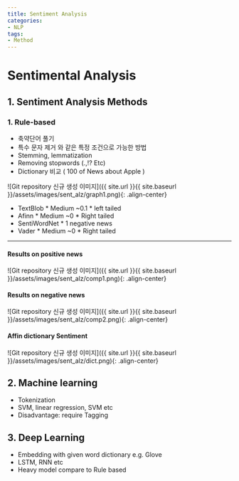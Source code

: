 ```yaml
---
title: Sentiment Analysis
categories:
- NLP
tags:
- Method
---
```


# Sentimental Analysis

## 1. Sentiment Analysis Methods
### 1. Rule-based
* 축약단어 풀기
* 특수 문자 제거 와 같은 특정 조건으로 가능한 방법
* Stemming, lemmatization
* Removing stopwords (.,!? Etc)
* Dictionary 비교 ( 100 of News about Apple ) 

![Git repository 신규 생성 이미지]({{ site.url }}{{ site.baseurl }}/assets/images/sent_alz/graph1.png){: .align-center}

* TextBlob
        * Medium ~0.1
        * left tailed
* Afinn
        * Medium ~0
        * Right tailed
* SentiWordNet
        * 1 negative news
* Vader
        * Medium ~0
        * Right tailed 

<hr>

#### Results on positive news
![Git repository 신규 생성 이미지]({{ site.url }}{{ site.baseurl }}/assets/images/sent_alz/comp1.png){: .align-center}

#### Results on negative news
![Git repository 신규 생성 이미지]({{ site.url }}{{ site.baseurl }}/assets/images/sent_alz/comp2.png){: .align-center}

#### Affin dictionary Sentiment 
![Git repository 신규 생성 이미지]({{ site.url }}{{ site.baseurl }}/assets/images/sent_alz/dict.png){: .align-center}



## 2. Machine learning
* Tokenization
* SVM, linear regression, SVM etc
* Disadvantage: require Tagging


## 3. Deep Learning
* Embedding with given word dictionary e.g. Glove
* LSTM, RNN etc
* Heavy model compare to Rule based
